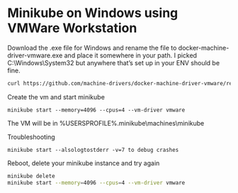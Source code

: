 # Minikube on Windows using VMWare Workstation

Download the .exe file for Windows and rename the file to docker-machine-driver-vmware.exe and place it somewhere in your path.
I picked C:\Windows\System32 but anywhere that’s set up in your ENV should be fine.

```bash
curl https://github.com/machine-drivers/docker-machine-driver-vmware/releases/download/v0.1.0/docker-machine-driver-vmware_linux_amd64 -o docker-machine-driver-vmware.exe
```

Create the vm and start minikube

```
minikube start --memory=4096 --cpus=4 --vm-driver vmware
```

The VM will be in %USERSPROFILE%\.minikube\machines\minikube

Troubleshooting

```
minikube start --alsologtostderr -v=7 to debug crashes
```

Reboot, delete your minikube instance and try again

```bash
minikube delete
minikube start --memory=4096 --cpus=4 --vm-driver vmware
```